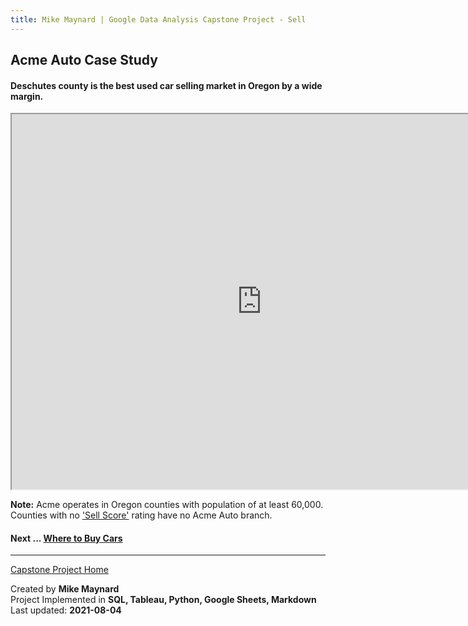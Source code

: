 ```yaml
---
title: Mike Maynard | Google Data Analysis Capstone Project - Sell
---
```

## Acme Auto Case Study

#### Deschutes county is the best used car selling market in Oregon by a wide margin.

<IFRAME SRC="https://public.tableau.com/views/capstone_16278859884250/Joy2?:language=en-US&:display_count=n&:origin=viz_share_link" WIDTH=800 HEIGHT=600></IFRAME>

**Note:** Acme operates in Oregon counties with population of at least 60,000. Counties with no ['Sell Score'](../metrics/sell_score.html) rating have no Acme Auto branch.

#### Next ... [Where to Buy Cars](buy.html)

---
[Capstone Project Home](/capstone/)

Created by **Mike Maynard**<BR>
Project Implemented in **SQL, Tableau, Python, Google Sheets, Markdown**<BR>
Last updated:  **2021-08-04**
